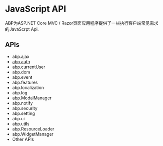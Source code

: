 # JavaScript API

ABP为ASP.NET Core MVC / Razor页面应用程序提供了一些执行客户端常见需求的JavaScrpt Api.

## APIs

* abp.ajax
* [abp.auth](Auth.md)
* abp.currentUser
* abp.dom
* abp.event
* abp.features
* abp.localization
* abp.log
* abp.ModalManager
* abp.notify
* abp.security
* abp.setting
* abp.ui
* abp.utils
* abp.ResourceLoader
* abp.WidgetManager
* Other APIs

